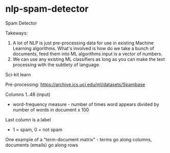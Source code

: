 # nlp-spam-detector

Spam Detector 

Takeways:

1) A lot of NLP is just pre-processing data for use in existing Machine Learning algorithms. What's involved is how do we take a bunch of documents, feed them into ML algorithms input is a vector of numbers.
2) We can use any existing ML classifiers as long as you can make the text processing with the subtlety of language. 

Sci-kit learn 

Pre-processing:
https://archive.ics.uci.edu/ml/datasets/Spambase

Columns 1..48 (input)
- word-frequency measure - number of times word appears divided by number of words in document x 100

Last column is a label
- 1 = spam, 0 = not spam

One example of a "term-document matrix" - terms go along columns, documents (emails) go along rows


